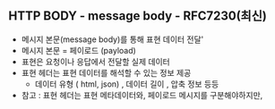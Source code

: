 ## HTTP BODY - message body - RFC7230(최신)
- 메시지 본문(message body)를 통해 표현 데이터 전달'
- 메시지 본문 = 페이로드 (payload)
- 표현은 요청이나 응답에서 전달할 실제 데이터 
- 표현 헤더는 표현 데이터를 해석할 수 있는 정보 제공 
	- 데이터 유형 ( html, json) , 데이터 길이 , 압축 정보 등등 
- 참고 : 표현 헤더는 표현 메타데이터와, 페이로드 메시지를 구분해야하지만,  
